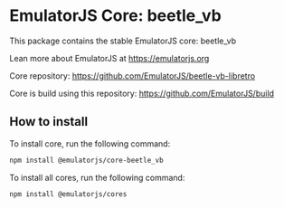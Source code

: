 # EmulatorJS Core: beetle_vb

This package contains the stable EmulatorJS core: beetle_vb

Lean more about EmulatorJS at https://emulatorjs.org

Core repository:
https://github.com/EmulatorJS/beetle-vb-libretro

Core is build using this repository:
https://github.com/EmulatorJS/build

## How to install

To install core, run the following command:

```bash
npm install @emulatorjs/core-beetle_vb
```
To install all cores, run the following command:

```bash
npm install @emulatorjs/cores
```

